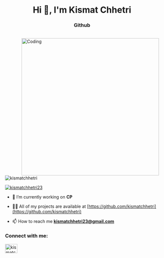 <h1 align="center">Hi 👋, I'm Kismat Chhetri</h1>
<h3 align="center">Github</h3><br>
<img align="right" alt="Coding" width="450" src="https://i.pinimg.com/originals/e4/26/70/e426702edf874b181aced1e2fa5c6cde.gif enable">

<p align="left"> <img src="https://komarev.com/ghpvc/?username=kismatchhetri&label=Profile%20views&color=0e75b6&style=flat" alt="kismatchhetri" /> </p>

<p align="left"> <a href="https://twitter.com/kismatchhetri23" target="blank"><img src="https://img.shields.io/twitter/follow/kismatchhetri23?logo=twitter&style=for-the-badge" alt="kismatchhetri23" /></a> </p>

- 🔭 I’m currently working on **CP**

- 👨‍💻 All of my projects are available at [https://github.com/kismatchhetri](https://github.com/kismatchhetri)

   [](https://books.google.com.np/books?hl=en&lr=&id=YqXmNrZQwfEC&oi=fnd&pg=PA31&dq=article+on+climate+change&ots=qctzoy0ga1&sig=pWGtQtpxrTHFF2oyGZkg0GB5BQU&redir_esc=y#v=onepage&q=article%20on%20climate%20change&f=false)

- 📫 How to reach me **kismatchhetri23@gmail.com**

<h3 align="left">Connect with me:</h3>
<p align="left">
<a href="https://twitter.com/kismatchhetri23" target="blank"><img align="center" src="https://raw.githubusercontent.com/rahuldkjain/github-profile-readme-generator/master/src/images/icons/Social/twitter.svg" alt="kismatchhetri23" height="30" width="40" /></a>
</p>

<!--
<h3 align="left">Languages and Tools:</h3>
<p align="left"> <a href="https://www.blender.org/" target="_blank" rel="noreferrer"> <img src="https://download.blender.org/branding/community/blender_community_badge_white.svg" alt="blender" width="40" height="40"/> </a> <a href="https://www.cprogramming.com/" target="_blank" rel="noreferrer"> <img src="https://raw.githubusercontent.com/devicons/devicon/master/icons/c/c-original.svg" alt="c" width="40" height="40"/> </a> <a href="https://www.w3schools.com/cpp/" target="_blank" rel="noreferrer"> <img src="https://raw.githubusercontent.com/devicons/devicon/master/icons/cplusplus/cplusplus-original.svg" alt="cplusplus" width="40" height="40"/> </a> <a href="https://www.w3schools.com/css/" target="_blank" rel="noreferrer"> <img src="https://raw.githubusercontent.com/devicons/devicon/master/icons/css3/css3-original-wordmark.svg" alt="css3" width="40" height="40"/> </a> <a href="https://www.w3.org/html/" target="_blank" rel="noreferrer"> <img src="https://raw.githubusercontent.com/devicons/devicon/master/icons/html5/html5-original-wordmark.svg" alt="html5" width="40" height="40"/> </a> <a href="https://www.adobe.com/in/products/illustrator.html" target="_blank" rel="noreferrer"> <img src="https://www.vectorlogo.zone/logos/adobe_illustrator/adobe_illustrator-icon.svg" alt="illustrator" width="40" height="40"/> </a> <a href="https://www.java.com" target="_blank" rel="noreferrer"> <img src="https://raw.githubusercontent.com/devicons/devicon/master/icons/java/java-original.svg" alt="java" width="40" height="40"/> </a> <a href="https://developer.mozilla.org/en-US/docs/Web/JavaScript" target="_blank" rel="noreferrer"> <img src="https://raw.githubusercontent.com/devicons/devicon/master/icons/javascript/javascript-original.svg" alt="javascript" width="40" height="40"/> </a> <a href="https://www.linux.org/" target="_blank" rel="noreferrer"> <img src="https://raw.githubusercontent.com/devicons/devicon/master/icons/linux/linux-original.svg" alt="linux" width="40" height="40"/> </a> <a href="https://www.photoshop.com/en" target="_blank" rel="noreferrer"> <img src="https://raw.githubusercontent.com/devicons/devicon/master/icons/photoshop/photoshop-line.svg" alt="photoshop" width="40" height="40"/> </a> <a href="https://www.php.net" target="_blank" rel="noreferrer"> <img src="https://raw.githubusercontent.com/devicons/devicon/master/icons/php/php-original.svg" alt="php" width="40" height="40"/> </a> <a href="https://www.qt.io/" target="_blank" rel="noreferrer"> <img src="https://upload.wikimedia.org/wikipedia/commons/0/0b/Qt_logo_2016.svg" alt="qt" width="40" height="40"/> </a> </p>


<p><img align="left" src="https://github-readme-stats.vercel.app/api/top-langs?username=kismatchhetri&show_icons=true&locale=en&layout=compact" alt="kismatchhetri" /></p>

<p>&nbsp;<img align="center" src="https://github-readme-stats.vercel.app/api?username=kismatchhetri&show_icons=true&locale=en" alt="kismatchhetri" /></p>

<p><img align="center" src="https://github-readme-streak-stats.herokuapp.com/?user=kismatchhetri&" alt="kismatchhetri" /></p>

-->
